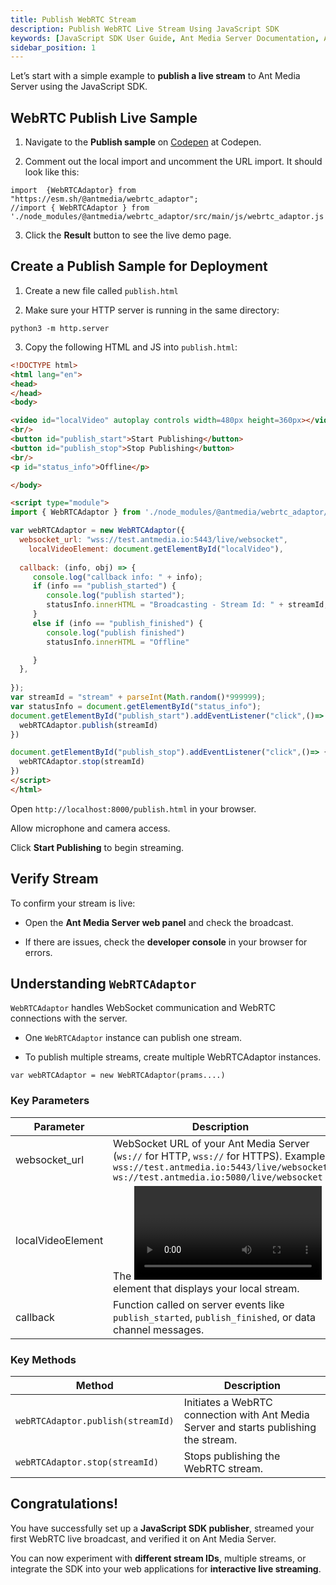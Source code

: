 ```yaml
---
title: Publish WebRTC Stream
description: Publish WebRTC Live Stream Using JavaScript SDK 
keywords: [JavaScript SDK User Guide, Ant Media Server Documentation, Ant Media Server Tutorials]
sidebar_position: 1
---
```


Let’s start with a simple example to **publish a live stream** to Ant Media Server using the JavaScript SDK.

## WebRTC Publish Live Sample

1. Navigate to the **Publish sample** on [Codepen](https://codepen.io/USAMAWIZARD/embed/KwPEZKE?default-tab=js&editable=true) at Codepen.

2. Comment out the local import and uncomment the URL import. It should look like this:

  ```
  import  {WebRTCAdaptor} from  "https://esm.sh/@antmedia/webrtc_adaptor";
  //import { WebRTCAdaptor } from './node_modules/@antmedia/webrtc_adaptor/src/main/js/webrtc_adaptor.js';
  ```
 
3. Click the **Result** button to see the live demo page.


## Create a Publish Sample for Deployment

1. Create a new file called `publish.html`

2. Make sure your HTTP server is running in the same directory:

  ```
  python3 -m http.server
  ```

3. Copy the following HTML and JS into `publish.html`:

```html
<!DOCTYPE html>
<html lang="en">
<head>
</head>
<body>

<video id="localVideo" autoplay controls width=480px height=360px></video>
<br/>
<button id="publish_start">Start Publishing</button>
<button id="publish_stop">Stop Publishing</button>
<br/>
<p id="status_info">Offline</p>

</body>

<script type="module">
import { WebRTCAdaptor } from './node_modules/@antmedia/webrtc_adaptor/src/main/js/webrtc_adaptor.js';

var webRTCAdaptor = new WebRTCAdaptor({
  websocket_url: "wss://test.antmedia.io:5443/live/websocket",
	localVideoElement: document.getElementById("localVideo"),
 
  callback: (info, obj) => {
     console.log("callback info: " + info);
     if (info == "publish_started") {
        console.log("publish started");
        statusInfo.innerHTML = "Broadcasting - Stream Id: " + streamId; 
     }
     else if (info == "publish_finished") {
        console.log("publish finished")
        statusInfo.innerHTML = "Offline"

     }
  },
  
});
var streamId = "stream" + parseInt(Math.random()*999999);
var statusInfo = document.getElementById("status_info");
document.getElementById("publish_start").addEventListener("click",()=> {
  webRTCAdaptor.publish(streamId)
})

document.getElementById("publish_stop").addEventListener("click",()=> {
  webRTCAdaptor.stop(streamId)
})
</script>
</html>
```
   
Open `http://localhost:8000/publish.html` in your browser.

Allow microphone and camera access.

Click **Start Publishing** to begin streaming.

## Verify Stream

To confirm your stream is live:

* Open the **Ant Media Server web panel** and check the broadcast.

* If there are issues, check the **developer console** in your browser for errors.


## Understanding `WebRTCAdaptor`

`WebRTCAdaptor` handles WebSocket communication and WebRTC connections with the server.

* One `WebRTCAdaptor` instance can publish one stream.

* To publish multiple streams, create multiple WebRTCAdaptor instances.

```
var webRTCAdaptor = new WebRTCAdaptor(prams....)
```

### Key Parameters

| Parameter           | Description                                                                                          |
|--------------------|------------------------------------------------------------------------------------------------------|
| websocket_url       | WebSocket URL of your Ant Media Server (`ws://` for HTTP, `wss://` for HTTPS). Example: `wss://test.antmedia.io:5443/live/websocket` `ws://test.antmedia.io:5080/live/websocket` |
| localVideoElement   | The **<video>** element that displays your local stream.                                               |
| callback            | Function called on server events like `publish_started`, `publish_finished`, or data channel messages. |


### Key Methods

| Method                       | Description                                                   |
|-------------------------------|---------------------------------------------------------------|
| `webRTCAdaptor.publish(streamId)` | Initiates a WebRTC connection with Ant Media Server and starts publishing the stream. |
| `webRTCAdaptor.stop(streamId)`    | Stops publishing the WebRTC stream.                          |


## Congratulations!

You have successfully set up a **JavaScript SDK publisher**, streamed your first WebRTC live broadcast, and verified it on Ant Media Server.

You can now experiment with **different stream IDs**, multiple streams, or integrate the SDK into your web applications for **interactive live streaming**.
